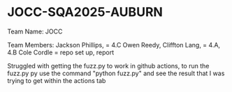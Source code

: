 # JOCC-SQA2025-AUBURN

Team Name: JOCC
 
Team Members:
Jackson Phillips, = 4.C
Owen Reedy,
Cliffton Lang, = 4.A, 4.B
Cole Cordle = repo set up, report 


Struggled with getting the fuzz.py to work in github actions, to run the fuzz.py py use the command "python fuzz.py" and see the result that I was trying to get within the actions tab
